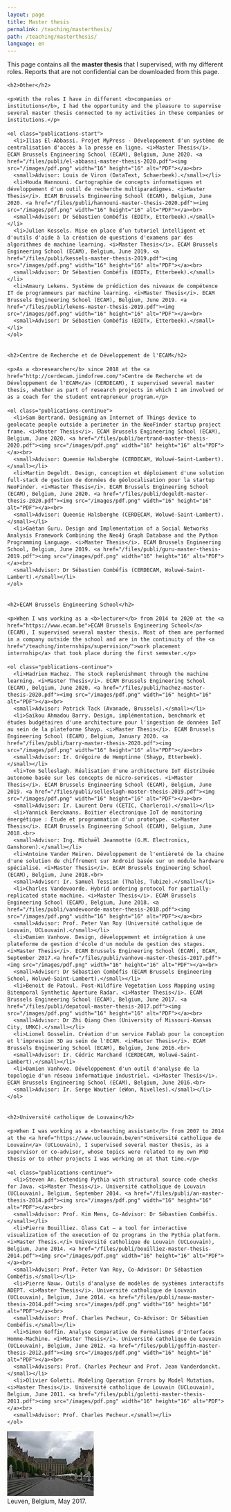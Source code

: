 ```yaml
---
layout: page
title: Master thesis
permalink: /teaching/masterthesis/
path: /teaching/masterthesis/
language: en
---
```


<div class="page-col-wrapper">
  <div class="page-col page-col-1">
    <p>This page contains all the <b>master thesis</b> that I supervised, with my different roles. Reports that are not confidential can be downloaded from this page.</p>


    <h2>Other</h2>

    <p>With the roles I have in different <b>companies or institutions</b>, I had the opportunity and the pleasure to supervise several master thesis connected to my activities in these companies or institutions.</p>

    <ol class="publications-start">
      <li>Ilias El-Abbassi. Projet MyPress - Développement d'un système de centralisation d'accès à la presse en ligne. <i>Master Thesis</i>. ECAM Brussels Engineering School (ECAM), Belgium, June 2020. <a href="/files/publi/el-abbassi-master-thesis-2020.pdf"><img src="/images/pdf.png" width="16" height="16" alt="PDF"></a><br>
      <small>Advisor: Louis de Viron (DataText, Schaerbeek).</small></li>
      <li>Houda Hannouni. Cartographie de concepts informatiques et développement d'un outil de recherche multiparadigmes. <i>Master Thesis</i>. ECAM Brussels Engineering School (ECAM), Belgium, June 2020. <a href="/files/publi/hannouni-master-thesis-2020.pdf"><img src="/images/pdf.png" width="16" height="16" alt="PDF"></a><br>
      <small>Advisor: Dr Sébastien Combéfis (EDITx, Etterbeek).</small></li>
      <li>Julien Kessels. Mise en place d’un tutoriel intelligent et d'outils d'aide à la création de questions d'examens par des algorithmes de machine learning. <i>Master Thesis</i>. ECAM Brussels Engineering School (ECAM), Belgium, June 2019. <a href="/files/publi/kessels-master-thesis-2019.pdf"><img src="/images/pdf.png" width="16" height="16" alt="PDF"></a><br>
      <small>Advisor: Dr Sébastien Combéfis (EDITx, Etterbeek).</small></li>
      <li>Amaury Lekens. Système de prédiction des niveaux de compétence IT de programmeurs par machine learning. <i>Master Thesis</i>. ECAM Brussels Engineering School (ECAM), Belgium, June 2019. <a href="/files/publi/lekens-master-thesis-2019.pdf"><img src="/images/pdf.png" width="16" height="16" alt="PDF"></a><br>
      <small>Advisor: Dr Sébastien Combéfis (EDITx, Etterbeek).</small></li>
    </ol>


    <h2>Centre de Recherche et de Développement de l'ECAM</h2>

    <p>As a <b>researcher</b> since 2018 at the <a href="http://cerdecam.jimdofree.com/">Centre de Recherche et de Développement de l'ECAM</a> (CERDECAM), I supervised several master thesis, whether as part of research projects in which I am involved or as a coach for the student entrepreneur program.</p>

    <ol class="publications-continue">
      <li>Sam Bertrand. Designing an Internet of Things device to geolocate people outside a perimeter in the NeoFinder startup project frame. <i>Master Thesis</i>. ECAM Brussels Engineering School (ECAM), Belgium, June 2020. <a href="/files/publi/bertrand-master-thesis-2020.pdf"><img src="/images/pdf.png" width="16" height="16" alt="PDF"></a><br>
      <small>Advisor: Queenie Halsberghe (CERDECAM, Woluwé-Saint-Lambert).</small></li>
      <li>Martin Degeldt. Design, conception et déploiement d'une solution full-stack de gestion de données de géolocalisation pour la startup NeoFinder. <i>Master Thesis</i>. ECAM Brussels Engineering School (ECAM), Belgium, June 2020. <a href="/files/publi/degeldt-master-thesis-2020.pdf"><img src="/images/pdf.png" width="16" height="16" alt="PDF"></a><br>
      <small>Advisor: Queenie Halsberghe (CERDECAM, Woluwé-Saint-Lambert).</small></li>
      <li>Gaétan Guru. Design and Implementation of a Social Networks Analysis Framework Combining the Neo4j Graph Database and the Python Programming Language. <i>Master Thesis</i>. ECAM Brussels Engineering School, Belgium, June 2019. <a href="/files/publi/guru-master-thesis-2019.pdf"><img src="/images/pdf.png" width="16" height="16" alt="PDF"></a><br>
      <small>Advisor: Dr Sébastien Combéfis (CERDECAM, Woluwé-Saint-Lambert).</small></li>
    </ol>


    <h2>ECAM Brussels Engineering School</h2>

    <p>When I was working as a <b>lecturer</b> from 2014 to 2020 at the <a href="https://www.ecam.be">ECAM Brussels Engineering School</a> (ECAM), I supervised several master thesis. Most of them are performed in a company outside the school and are in the continuity of the <a href="/teaching/internships/supervision/">work placement internship</a> that took place during the first semester.</p>

    <ol class="publications-continue">
      <li>Hadrien Hachez. The stock replenishment through the machine learning. <i>Master Thesis</i>. ECAM Brussels Engineering School (ECAM), Belgium, June 2020. <a href="/files/publi/hachez-master-thesis-2020.pdf"><img src="/images/pdf.png" width="16" height="16" alt="PDF"></a><br>
      <small>Advisor: Patrick Tack (Avanade, Brussels).</small></li>
      <li>Saïkou Ahmadou Barry. Design, implémentation, benchmark et études budgétaires d'une architecture pour l'ingestion de données IoT au sein de la plateforme Shayp. <i>Master Thesis</i>. ECAM Brussels Engineering School (ECAM), Belgium, January 2020. <a href="/files/publi/barry-master-thesis-2020.pdf"><img src="/images/pdf.png" width="16" height="16" alt="PDF"></a><br>
      <small>Advisor: Ir. Grégoire de Hemptinne (Shayp, Etterbeek).</small></li>
      <li>Tom Selleslagh. Réalisation d'une architecture IoT distribuée autonome basée sur les concepts de micro-services. <i>Master Thesis</i>. ECAM Brussels Engineering School (ECAM), Belgium, June 2019. <a href="/files/publi/selleslagh-master-thesis-2019.pdf"><img src="/images/pdf.png" width="16" height="16" alt="PDF"></a><br>
      <small>Advisor: Ir. Laurent Deru (CETIC, Charleroi).</small></li>
      <li>Yannick Berckmans. Boitier électronique IoT de monitoring énergétique : Étude et programmation d'un prototype. <i>Master Thesis</i>. ECAM Brussels Engineering School (ECAM), Belgium, June 2018.<br>
      <small>Advisor: Ing. Michaël Jeanmotte (G.M. Electronics, Ganshoren).</small></li>
      <li>Antoine Vander Meiren. Développement de l'entièreté de la chaine d'une solution de chiffrement sur Android basée sur un module hardware spécialisé. <i>Master Thesis</i>. ECAM Brussels Engineering School (ECAM), Belgium, June 2018.<br>
      <small>Advisor: Ir. Samuel Tessian (Thalès, Tubize).</small></li>
      <li>Charles Vandevoorde. Hybrid ordering protocol for partially-replicated state machine. <i>Master Thesis</i>. ECAM Brussels Engineering School (ECAM), Belgium, June 2018. <a href="/files/publi/vandevoorde-master-thesis-2018.pdf"><img src="/images/pdf.png" width="16" height="16" alt="PDF"></a><br>
      <small>Advisor: Prof. Peter Van Roy (Université catholique de Louvain, UCLouvain).</small></li>
      <li>Damien Vanhove. Design, développement et intégration à une plateforme de gestion d'école d'un module de gestion des stages. <i>Master Thesis</i>. ECAM Brussels Engineering School (ECAM), ECAM, September 2017.<a href="/files/publi/vanhove-master-thesis-2017.pdf"><img src="/images/pdf.png" width="16" height="16" alt="PDF"></a><br>
      <small>Advisor: Dr Sébastien Combéfis (ECAM Brussels Engineering School, Woluwé-Saint-Lambert).</small></li>
      <li>Benoit de Patoul. Post-Wildfire Vegetation Loss Mapping using Bitemporal Synthetic Aperture Radar. <i>Master Thesis</i>. ECAM Brussels Engineering School (ECAM), Belgium, June 2017. <a href="/files/publi/depatoul-master-thesis-2017.pdf"><img src="/images/pdf.png" width="16" height="16" alt="PDF"></a><br>
      <small>Advisor: Dr Zhi Qiang Chen (University of Missouri-Kansas City, UMKC).</small></li>
      <li>Lionel Gosselin. Création d'un service Fablab pour la conception et l'impression 3D au sein de l'ECAM. <i>Master Thesis</i>. ECAM Brussels Engineering School (ECAM), Belgium, June 2016.<br>
      <small>Advisor: Ir. Cédric Marchand (CERDECAM, Woluwé-Saint-Lambert).</small></li>
      <li>Damien Vanhove. Développement d'un outil d'analyse de la topologie d'un réseau informatique industriel. <i>Master Thesis</i>. ECAM Brussels Engineering School (ECAM), Belgium, June 2016.<br>
      <small>Advisor: Ir. Serge Wautier (eWon, Nivelles).</small></li>
    </ol>


    <h2>Université catholique de Louvain</h2>

    <p>When I was working as a <b>teaching assistant</b> from 2007 to 2014 at the <a href="https://www.uclouvain.be/en">Université catholique de Louvain</a> (UCLouvain), I supervised several master thesis, as a supervisor or co-advisor, whose topics were related to my own PhD thesis or to other projects I was working on at that time.</p>

    <ol class="publications-continue">
      <li>Steven An. Extending Pythia with structural source code checks for Java. <i>Master Thesis</i>. Université catholique de Louvain (UCLouvain), Belgium, September 2014. <a href="/files/publi/an-master-thesis-2014.pdf"><img src="/images/pdf.png" width="16" height="16" alt="PDF"></a><br>
      <small>Advisor: Prof. Kim Mens, Co-Advisor: Dr Sébastien Combéfis.</small></li>
      <li>Pierre Bouilliez. Glass Cat — a tool for interactive visualization of the execution of Oz programs in the Pythia platform. <i>Master Thesis.</i> Université catholique de Louvain (UCLouvain), Belgium, June 2014. <a href="/files/publi/bouilliez-master-thesis-2014.pdf"><img src="/images/pdf.png" width="16" height="16" alt="PDF"></a><br>
      <small>Advisor: Prof. Peter Van Roy, Co-Advisor: Dr Sébastien Combéfis.</small></li>
      <li>Pierre Nauw. Outils d'analyse de modèles de systèmes interactifs ADEPT. <i>Master Thesis</i>. Université catholique de Louvain (UCLouvain), Belgium, June 2014. <a href="/files/publi/nauw-master-thesis-2014.pdf"><img src="/images/pdf.png" width="16" height="16" alt="PDF"></a><br>
      <small>Advisor: Prof. Charles Pecheur, Co-Advisor: Dr Sébastien Combéfis.</small></li>
      <li>Simon Goffin. Analyse Comparative de Formalismes d'Interfaces Homme-Machine. <i>Master Thesis</i>. Université catholique de Louvain (UCLouvain), Belgium, June 2012. <a href="/files/publi/goffin-master-thesis-2012.pdf"><img src="/images/pdf.png" width="16" height="16" alt="PDF"></a><br>
      <small>Advisors: Prof. Charles Pecheur and Prof. Jean Vanderdonckt.</small></li>
      <li>Olivier Goletti. Modeling Operation Errors by Model Mutation. <i>Master Thesis</i>. Université catholique de Louvain (UCLouvain), Belgium, June 2011. <a href="/files/publi/goletti-master-thesis-2011.pdf"><img src="/images/pdf.png" width="16" height="16" alt="PDF"></a><br>
      <small>Advisor: Prof. Charles Pecheur.</small></li>
    </ol>
  </div>
  <div class="page-col page-col-2">
    <p><img src="/images/leuven.jpg" alt="Leuven, Belgium, May 2017." width="200" height="150"><br>
    Leuven, Belgium, May 2017.</p>
  </div>
</div>
